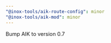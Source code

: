 ```yaml
---
"@inox-tools/aik-route-config": minor
"@inox-tools/aik-mod": minor
---
```


Bump AIK to version 0.7
